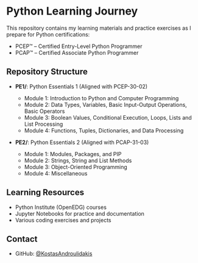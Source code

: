 # Python Learning Journey

This repository contains my learning materials and practice exercises as I prepare for Python certifications:
- PCEP™ – Certified Entry-Level Python Programmer
- PCAP™ – Certified Associate Python Programmer 

## Repository Structure

- **PE1/**: Python Essentials 1 (Aligned with PCEP-30-02)
  - Module 1: Introduction to Python and Computer Programming
  - Module 2: Data Types, Variables, Basic Input-Output Operations, Basic Operators
  - Module 3: Boolean Values, Conditional Execution, Loops, Lists and List Processing
  - Module 4: Functions, Tuples, Dictionaries, and Data Processing

- **PE2/**: Python Essentials 2 (Aligned with PCAP-31-03)
  - Module 1: Modules, Packages, and PIP
  - Module 2: Strings, String and List Methods
  - Module 3: Object-Oriented Programming
  - Module 4: Miscellaneous

## Learning Resources

- Python Institute (OpenEDG) courses
- Jupyter Notebooks for practice and documentation
- Various coding exercises and projects


## Contact

- GitHub: [@KostasAndroulidakis](https://github.com/KostasAndroulidakis)
